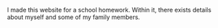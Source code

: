 I made this website for a school homework. Within it, there exists details about myself and some of my family members.
